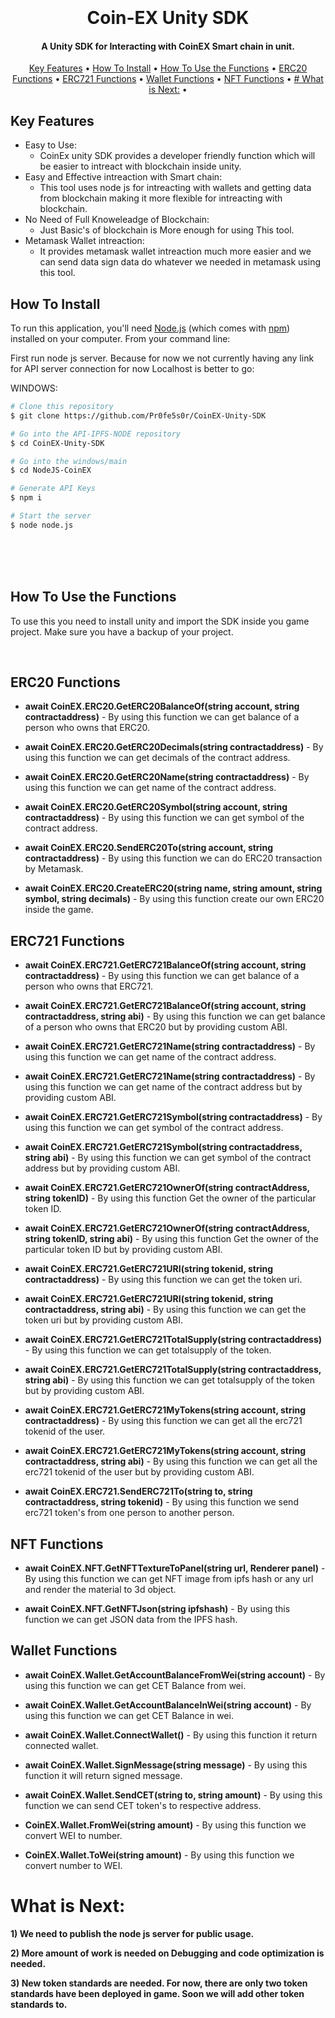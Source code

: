 
<h1 align="center">
  <br>
  <br>
  Coin-EX Unity SDK
  <br>
</h1>

<h4 align="center">A Unity SDK for Interacting with CoinEX Smart chain in unit.</h4>

<p align="center">
  <a href="#key-features">Key Features</a> •
  <a href="#how-to-install">How To Install</a> •
  <a href="#how-to-use-the-functions">How To Use the Functions</a> •
        <a href="#erc20-functions">ERC20 Functions</a> •
        <a href="#erc721-functions">ERC721 Functions</a> •
        <a href="#wallet-functions">Wallet Functions</a> •
        <a href="#nft-functions">NFT Functions</a> •
  <a href="#What-is-Next:"># What is Next:</a> •
</p>

<!-- ![screenshot](https://raw.githubusercontent.com/amitmerchant1990/electron-markdownify/master/app/img/markdownify.gif) -->

## Key Features

* Easy to Use:
  - CoinEx unity SDK provides a developer friendly function which will be easier to intreact with blockchain inside unity.
* Easy and Effective intreaction with Smart chain:
  - This tool uses node js for intreacting with wallets and getting data from blockchain making it more flexible for intreacting with blockchain.
* No Need of Full Knoweleadge of Blockchain:
  - Just Basic's of blockchain is More enough for using This tool.
* Metamask Wallet intreaction:
  - It provides metamask wallet intreaction much more easier and we can send data sign data do whatever we needed in metamask using this tool.

## How To Install

To run this application, you'll need [Node.js](https://nodejs.org/en/download/) (which comes with [npm](http://npmjs.com)) installed on your computer. From your command line:

First run node js server. Because for now we not currently having any link for API server connection for now Localhost is better to go:

WINDOWS:
```bash
# Clone this repository
$ git clone https://github.com/Pr0fe5s0r/CoinEX-Unity-SDK

# Go into the API-IPFS-NODE repository
$ cd CoinEX-Unity-SDK

# Go into the windows/main
$ cd NodeJS-CoinEX

# Generate API Keys
$ npm i

# Start the server
$ node node.js
```

<br>
<br>
<br>



## How To Use the Functions

To use this you need to install unity and import the SDK inside you game project. Make sure you have a backup of your project.

<br>


## ERC20 Functions

- **await CoinEX.ERC20.GetERC20BalanceOf(string account, string contractaddress)**
        - By using this function we can get balance of a person who owns that ERC20.

- **await CoinEX.ERC20.GetERC20Decimals(string contractaddress)**
        - By using this function we can get decimals of the contract address.

- **await CoinEX.ERC20.GetERC20Name(string contractaddress)**
        - By using this function we can get name of the contract address.

- **await CoinEX.ERC20.GetERC20Symbol(string account, string contractaddress)**
        - By using this function we can get symbol of the contract address.

- **await CoinEX.ERC20.SendERC20To(string account, string contractaddress)**
        - By using this function we can do ERC20 transaction by Metamask.

- **await CoinEX.ERC20.CreateERC20(string name, string amount, string symbol, string decimals)**
        - By using this function create our own ERC20 inside the game.

## ERC721 Functions

- **await CoinEX.ERC721.GetERC721BalanceOf(string account, string contractaddress)**
        - By using this function we can get balance of a person who owns that ERC721.

- **await CoinEX.ERC721.GetERC721BalanceOf(string account, string contractaddress, string abi)**
        - By using this function we can get balance of a person who owns that ERC20 but by providing custom ABI.

- **await CoinEX.ERC721.GetERC721Name(string contractaddress)**
        - By using this function we can get name of the contract address.

- **await CoinEX.ERC721.GetERC721Name(string contractaddress)**
        - By using this function we can get name of the contract address but by providing custom ABI.

- **await CoinEX.ERC721.GetERC721Symbol(string contractaddress)**
        - By using this function we can get symbol of the contract address.

- **await CoinEX.ERC721.GetERC721Symbol(string contractaddress, string abi)**
        - By using this function we can get symbol of the contract address but by providing custom ABI.

- **await CoinEX.ERC721.GetERC721OwnerOf(string contractAddress, string tokenID)**
        - By using this function Get the owner of the particular token ID.

- **await CoinEX.ERC721.GetERC721OwnerOf(string contractAddress, string tokenID, string abi)**
        - By using this function Get the owner of the particular token ID but by providing custom ABI.

- **await CoinEX.ERC721.GetERC721URI(string tokenid, string contractaddress)**
        - By using this function we can get the token uri.

- **await CoinEX.ERC721.GetERC721URI(string tokenid, string contractaddress, string abi)**
        - By using this function we can get the token uri but by providing custom ABI.

- **await CoinEX.ERC721.GetERC721TotalSupply(string contractaddress)**
        - By using this function we can get totalsupply of the token.

- **await CoinEX.ERC721.GetERC721TotalSupply(string contractaddress, string abi)**
        - By using this function we can get totalsupply of the token but by providing custom ABI.

- **await CoinEX.ERC721.GetERC721MyTokens(string account, string contractaddress)**
        - By using this function we can get all the erc721 tokenid of the user.

- **await CoinEX.ERC721.GetERC721MyTokens(string account, string contractaddress, string abi)**
        - By using this function we can get all the erc721 tokenid of the user but by providing custom ABI.

- **await CoinEX.ERC721.SendERC721To(string to, string contractaddress, string tokenid)**
        - By using this function we send erc721 token's from one person to another person.

## NFT Functions

- **await CoinEX.NFT.GetNFTTextureToPanel(string url, Renderer panel)**
        - By using this function we can get NFT image from ipfs hash or any url and render the material to 3d object.

- **await CoinEX.NFT.GetNFTJson(string ipfshash)**
        - By using this function we can get JSON data from the IPFS hash.

## Wallet Functions

- **await CoinEX.Wallet.GetAccountBalanceFromWei(string account)**
        - By using this function we can get CET Balance from wei.

- **await CoinEX.Wallet.GetAccountBalanceInWei(string account)**
        - By using this function we can get CET Balance in wei.

- **await CoinEX.Wallet.ConnectWallet()**
        - By using this function it return connected wallet.

- **await CoinEX.Wallet.SignMessage(string message)**
        - By using this function it will return signed message.

- **await CoinEX.Wallet.SendCET(string to, string amount)**
        - By using this function we can send CET token's to respective address.

- **CoinEX.Wallet.FromWei(string amount)**
        - By using this function we convert WEI to number.

- **CoinEX.Wallet.ToWei(string amount)**
        - By using this function we convert number to WEI.


# What is Next:

**1) We need to publish the node js server for public usage.**

**2) More amount of work is needed on Debugging and code optimization is needed.**

**3) New token standards are needed. For now, there are only two token standards have been deployed in game. Soon we will add other token standards to.**

